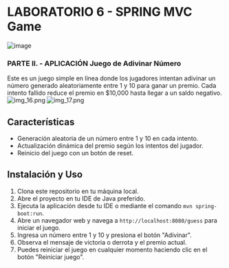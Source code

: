 # LABORATORIO 6 - SPRING MVC Game
![image](https://github.com/juaneortiz1/Lab06CVDS-Game/assets/97971732/4ff44152-a255-4d17-a2c0-2556588af8b2)


### PARTE II. - APLICACIÓN Juego de Adivinar Número

Este es un juego simple en línea donde los jugadores intentan adivinar un número generado aleatoriamente entre 1 y 10 para ganar un premio. Cada intento fallido reduce el premio en $10,000 hasta llegar a un saldo negativo.
![img_16.png](images/img_16.png)
![img_17.png](images/img_17.png)

## Características

- Generación aleatoria de un número entre 1 y 10 en cada intento.
- Actualización dinámica del premio según los intentos del jugador.
- Reinicio del juego con un botón de reset.


## Instalación y Uso

1. Clona este repositorio en tu máquina local.
2. Abre el proyecto en tu IDE de Java preferido.
3. Ejecuta la aplicación desde tu IDE o mediante el comando `mvn spring-boot:run`.
4. Abre un navegador web y navega a `http://localhost:8080/guess` para iniciar el juego.
5. Ingresa un número entre 1 y 10 y presiona el botón "Adivinar".
6. Observa el mensaje de victoria o derrota y el premio actual.
7. Puedes reiniciar el juego en cualquier momento haciendo clic en el botón "Reiniciar juego".



